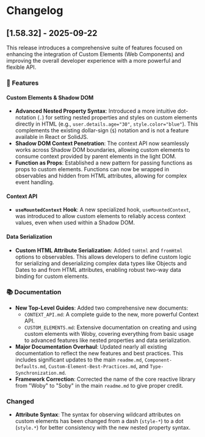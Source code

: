 # Changelog

## [1.58.32] - 2025-09-22

This release introduces a comprehensive suite of features focused on enhancing the integration of Custom Elements (Web Components) and improving the overall developer experience with a more powerful and flexible API.

### 🚀 Features

#### Custom Elements & Shadow DOM

-   **Advanced Nested Property Syntax**: Introduced a more intuitive dot-notation (`.`) for setting nested properties and styles on custom elements directly in HTML (e.g., `user.details.age="30"`, `style.color="blue"`). This complements the existing dollar-sign (`$`) notation and is not a feature available in React or SolidJS.
-   **Shadow DOM Context Penetration**: The context API now seamlessly works across Shadow DOM boundaries, allowing custom elements to consume context provided by parent elements in the light DOM.
-   **Function as Props**: Established a new pattern for passing functions as props to custom elements. Functions can now be wrapped in observables and hidden from HTML attributes, allowing for complex event handling.

#### Context API

-   **`useMountedContext` Hook**: A new specialized hook, `useMountedContext`, was introduced to allow custom elements to reliably access context values, even when used within a Shadow DOM.

#### Data Serialization

-   **Custom HTML Attribute Serialization**: Added `toHtml` and `fromHtml` options to observables. This allows developers to define custom logic for serializing and deserializing complex data types like Objects and Dates to and from HTML attributes, enabling robust two-way data binding for custom elements.

### 📚 Documentation

-   **New Top-Level Guides**: Added two comprehensive new documents:
    -   `CONTEXT_API.md`: A complete guide to the new, more powerful Context API.
    -   `CUSTOM_ELEMENTS.md`: Extensive documentation on creating and using custom elements with Woby, covering everything from basic usage to advanced features like nested properties and data serialization.
-   **Major Documentation Overhaul**: Updated nearly all existing documentation to reflect the new features and best practices. This includes significant updates to the main `readme.md`, `Component-Defaults.md`, `Custom-Element-Best-Practices.md`, and `Type-Synchronization.md`.
-   **Framework Correction**: Corrected the name of the core reactive library from "Woby" to "Soby" in the main `readme.md` to give proper credit.

### Changed

-   **Attribute Syntax**: The syntax for observing wildcard attributes on custom elements has been changed from a dash (`style-*`) to a dot (`style.*`) for better consistency with the new nested property syntax.
